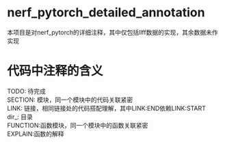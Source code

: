 # nerf_pytorch_detailed_annotation
本项目是对nerf_pytorch的详细注释，其中仅包括llff数据的实现，其余数据未作实现
# 代码中注释的含义  
TODO: 待完成  
SECTION: 模块，同一个模块中的代码关联紧密  
LINK: 链接，相同链接处的代码搭配理解，其中LINK:END依赖LINK:START  
dir_: 目录  
FUNCTION:函数模块，同一个模块中的函数关联紧密  
EXPLAIN:函数的解释  
